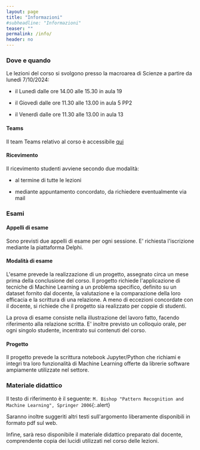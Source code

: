 ```yaml
---
layout: page
title: "Informazioni"
#subheadline: "Informazioni"
teaser: ""
permalink: /info/
header: no
---
```


### Dove e quando

Le lezioni del corso si svolgono presso la macroarea di Scienze a partire da lunedì 7/10/2024:

* il Lunedì dalle ore 14.00 alle 15.30 in aula 19

* il Giovedì dalle ore 11.30 alle 13.00 in aula 5 PP2

* il Venerdì dalle ore 11.30 alle 13.00 in aula 13

#### Teams

Il team Teams relativo al corso è accessibile [qui](https://teams.microsoft.com/l/team/19%3A5FYyoJIVmELhfxetFz-mH2ZrSCOa0sI6o8z0UrEj9Io1%40thread.tacv2/conversations?groupId=e362f212-9eb6-4e7b-9af3-902135c2c1cc&tenantId=24c5be2a-d764-40c5-9975-82d08ae47d0e)

#### Ricevimento

Il ricevimento studenti avviene secondo due modalità:

* al termine di tutte le lezioni

* mediante appuntamento concordato, da richiedere eventualmente via mail

### Esami

#### Appelli di esame

Sono previsti due appelli di esame per ogni sessione. E' richiesta l'iscrizione
mediante la piattaforma Delphi.

#### Modalità di esame

L'esame prevede la realizzazione di un progetto, assegnato circa un mese prima
della conclusione del corso. Il progetto richiede l'applicazione di tecniche di
Machine Learning a un problema specifico, definito su un dataset fornito dal
docente, la valutazione e la comparazione della loro efficacia e la scrittura di
una relazione. A meno di eccezioni concordate con il docente, si richiede che il
progetto sia realizzato per coppie di studenti.

La prova di esame consiste nella illustrazione del lavoro fatto, facendo
riferimento alla relazione scritta. E' inoltre previsto un colloquio orale, per
ogni singolo studente, incentrato sui contenuti del corso.

#### Progetto

Il progetto prevede la scrittura notebook Jupyter/Python che richiami e integri 
tra loro funzionalità di Machine Learning
offerte da librerie software ampiamente utilizzate nel settore.


### Materiale didattico

Il testo di riferimento è il seguente:
`M. Bishop "Pattern Recognition and Machine Learning", Springer 2006`{:.alert}

Saranno inoltre suggeriti altri testi sull'argomento liberamente disponibili in
formato pdf sul web.

Infine, sarà reso disponibile il materiale didattico preparato dal docente,
comprendente copia dei lucidi utilizzati nel corso delle lezioni.